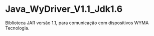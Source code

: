 # Java_WyDriver_V1.1_Jdk1.6
Biblioteca JAR versão 1.1, para comunicação com dispositivos WYMA Tecnologia.
